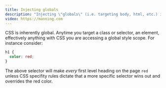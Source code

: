 ```yaml
---
title: Injecting globals
description: "Injecting \"globals\" (i.e. targeting body, html, etc.) is naturally possible with traditional CSS because traditional CSS is global. How do we use global styles with a CSS in JS architecture? Find out with this section!"
video: https://manning.com
---
```


CSS is inherently global. Anytime you target a class or selector, an element, effectively anything with CSS you are accessing a global style scope. For instance consider:

```css
h1 {
  color: red;
}
```

The above selector will make _every_ first level heading on the page `red` unless CSS specifity rules dictate that a more specific selector wins out and overrides the red color.
